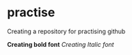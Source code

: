 # practise
Creating a repository for practising github

**Creating bold font**
*Creating Italic font*

